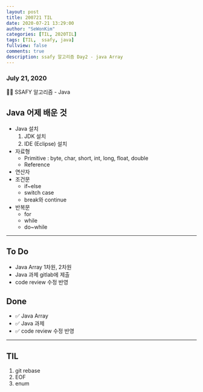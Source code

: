 ```yaml
---
layout: post
title: 200721 TIL
date: 2020-07-21 13:29:00
author: "SeWonKim"
categories: [TIL, 2020TIL]
tags: [TIL,  ssafy, java]
fullview: false
comments: true
description: ssafy 알고리즘 Day2 - java Array
---
```


### July 21, 2020

👨‍💻 SSAFY 알고리즘 - Java

## Java 어제 배운 것

- Java 설치
  1. JDK 설치
  2. IDE (Eclipse) 설치
- 자료형
  - Primitive : byte, char, short, int, long, float, double
  - Reference
- 연산자
- 조건문
  - if~else
  - switch case
  - break와 continue
- 반복문
  - for
  - while
  - do~while

---

## To Do

- Java Array 1차원, 2차원
- Java 과제 gitlab에 제출
- code review 수정 반영

## Done

- ✅ Java Array
- ✅ Java 과제
- ✅ code review 수정 반영

---

## TIL

1. git rebase
2. EOF
3. enum

